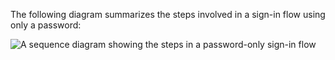 The following diagram summarizes the steps involved in a sign-in flow using only a password:

<div class="full">

![A sequence diagram showing the steps in a password-only sign-in flow](/img/oie-embedded-sdk/oie-embedded-android-sign-in-pwd-only-flow-diagram.png)

<!--
   Source image: https://www.figma.com/file/YH5Zhzp66kGCglrXQUag2E/%F0%9F%93%8A-Updated-Diagrams-for-Dev-Docs?type=design&node-id=4630-40819&mode=design&t=e5J2RTLV0JkcOFHo-11  oie-embedded-android-sign-in-pwd-only-flow-diagram
-->

</div>
